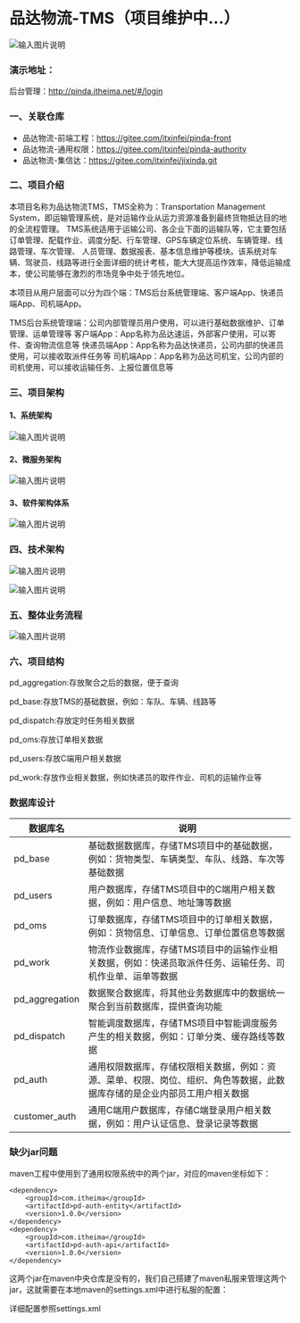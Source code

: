 # 品达物流-TMS（项目维护中...）
![输入图片说明](docs/pinda.jpg)
### 演示地址：

后台管理：http://pinda.itheima.net/#/login

### 一、关联仓库
- 品达物流-前端工程：https://gitee.com/itxinfei/pinda-front
- 品达物流-通用权限：https://gitee.com/itxinfei/pinda-authority
- 品达物流-集信达：https://gitee.com/itxinfei/jixinda.git
### 二、项目介绍
本项目名称为品达物流TMS，TMS全称为：Transportation Management System，即运输管理系统，是对运输作业从运力资源准备到最终货物抵达目的地的全流程管理。
TMS系统适用于运输公司、各企业下面的运输队等，它主要包括订单管理、配载作业、调度分配、行车管理、GPS车辆定位系统、车辆管理、线路管理、车次管理、
人员管理、数据报表、基本信息维护等模块。该系统对车辆、驾驶员、线路等进行全面详细的统计考核，能大大提高运作效率，降低运输成本，使公司能够在激烈的市场竞争中处于领先地位。

本项目从用户层面可以分为四个端：TMS后台系统管理端、客户端App、快递员端App、司机端App。

TMS后台系统管理端：公司内部管理员用户使用，可以进行基础数据维护、订单管理、运单管理等
客户端App：App名称为品达速运，外部客户使用，可以寄件、查询物流信息等
快递员端App：App名称为品达快递员，公司内部的快递员使用，可以接收取派件任务等
司机端App：App名称为品达司机宝，公司内部的司机使用，可以接收运输任务、上报位置信息等

### 三、项目架构
#### 1、系统架构
![输入图片说明](docs/系统架构.png)
#### 2、微服务架构
![输入图片说明](docs/微服务架构.png)
#### 3、软件架构体系
![输入图片说明](docs/软件架构体系.png)
### 四、技术架构

![输入图片说明](docs/技术架构1.png)

![输入图片说明](docs/技术架构.png)

### 五、整体业务流程

![输入图片说明](docs/整体业务流程.png)

### 六、项目结构

pd_aggregation:存放聚合之后的数据，便于查询

pd_base:存放TMS的基础数据，例如：车队、车辆、线路等

pd_dispatch:存放定时任务相关数据

pd_oms:存放订单相关数据

pd_users:存放C端用户相关数据

pd_work:存放作业相关数据，例如快递员的取件作业、司机的运输作业等

### 数据库设计

| 数据库名       | 说明                                                         |
| -------------- | ------------------------------------------------------------ |
| pd_base        | 基础数据数据库，存储TMS项目中的基础数据，例如：货物类型、车辆类型、车队、线路、车次等基础数据 |
| pd_users       | 用户数据库，存储TMS项目中的C端用户相关数据，例如：用户信息、地址簿等数据 |
| pd_oms         | 订单数据库，存储TMS项目中的订单相关数据，例如：货物信息、订单信息、订单位置信息等数据 |
| pd_work        | 物流作业数据库，存储TMS项目中的运输作业相关数据，例如：快递员取派件任务、运输任务、司机作业单、运单等数据 |
| pd_aggregation | 数据聚合数据库，将其他业务数据库中的数据统一聚合到当前数据库，提供查询功能 |
| pd_dispatch    | 智能调度数据库，存储TMS项目中智能调度服务产生的相关数据，例如：订单分类、缓存路线等数据 |
| pd_auth        | 通用权限数据库，存储权限相关数据，例如：资源、菜单、权限、岗位、组织、角色等数据，此数据库存储的是企业内部员工用户相关数据 |
| customer_auth  | 通用C端用户数据库，存储C端登录用户相关数据，例如：用户认证信息、登录记录等数据 |

### 缺少jar问题

 maven工程中使用到了通用权限系统中的两个jar，对应的maven坐标如下： 

```
<dependency>
    <groupId>com.itheima</groupId>
    <artifactId>pd-auth-entity</artifactId>
    <version>1.0.0</version>
</dependency>
<dependency>
    <groupId>com.itheima</groupId>
    <artifactId>pd-auth-api</artifactId>
    <version>1.0.0</version>
</dependency>
```

 这两个jar在maven中央仓库是没有的，我们自己搭建了maven私服来管理这两个jar，这就需要在本地maven的settings.xml中进行私服的配置： 

 详细配置参照settings.xml